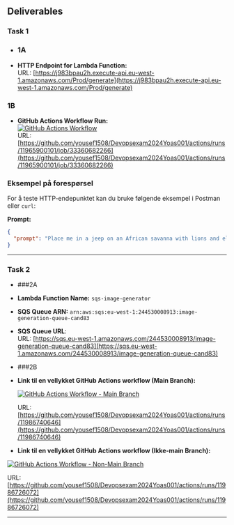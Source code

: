 ## Deliverables

### Task 1

- ### 1A

- **HTTP Endpoint for Lambda Function:**  
  URL: [https://j983bpau2h.execute-api.eu-west-1.amazonaws.com/Prod/generate](https://j983bpau2h.execute-api.eu-west-1.amazonaws.com/Prod/generate)

### 1B

- **GitHub Actions Workflow Run:**  
  [![GitHub Actions Workflow](https://img.shields.io/badge/GitHub-Actions--Workflow-blue)](https://github.com/yousef1508/Devopsexam2024Yoas001/actions/runs/11965900101/job/33360682266)  
  URL: [https://github.com/yousef1508/Devopsexam2024Yoas001/actions/runs/11965900101/job/33360682266](https://github.com/yousef1508/Devopsexam2024Yoas001/actions/runs/11965900101/job/33360682266)


### Eksempel på forespørsel
For å teste HTTP-endepunktet kan du bruke følgende eksempel i Postman eller `curl`:

**Prompt:**
```json
{
  "prompt": "Place me in a jeep on an African savanna with lions and elephants in the background under a golden sunset."
}
```

---

### Task 2
- ###2A 


- **Lambda Function Name:** `sqs-image-generator`
- **SQS Queue ARN:** `arn:aws:sqs:eu-west-1:244530008913:image-generation-queue-cand83`

 - **SQS Queue URL**:  
  URL: [https://sqs.eu-west-1.amazonaws.com/244530008913/image-generation-queue-cand83](https://sqs.eu-west-1.amazonaws.com/244530008913/image-generation-queue-cand83)

- ###2B

- **Link til en vellykket GitHub Actions workflow (Main Branch):**  

  [![GitHub Actions Workflow - Main Branch](https://img.shields.io/badge/GitHub-Actions--Workflow--Main-brightgreen)](https://github.com/yousef1508/Devopsexam2024Yoas001/actions/runs/11986740646)  
  
  URL: [https://github.com/yousef1508/Devopsexam2024Yoas001/actions/runs/11986740646](https://github.com/yousef1508/Devopsexam2024Yoas001/actions/runs/11986740646)

- **Link til en vellykket GitHub Actions workflow (Ikke-main Branch):**

 [![GitHub Actions Workflow - Non-Main Branch](https://img.shields.io/badge/GitHub-Actions--Workflow--Non--Main-brightgreen)](https://github.com/yousef1508/Devopsexam2024Yoas001/actions/runs/11986726072)  
 
  URL: [https://github.com/yousef1508/Devopsexam2024Yoas001/actions/runs/11986726072](https://github.com/yousef1508/Devopsexam2024Yoas001/actions/runs/11986726072)
  


---